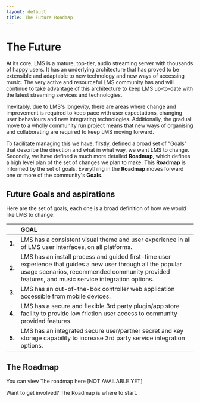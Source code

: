 ```yaml
---
layout: default
title: The Future Roadmap
---
```


# The Future
At its core, LMS is a mature, top-tier,  audio streaming server with thousands of happy users.  It has an underlying architecture that has proved to be extensible and adaptable to new technology and new ways of accessing music.  The very active and resourceful LMS community has and will continue to take advantage of this architecture to keep LMS up-to-date with the latest streaming services and technologies.

Inevitably, due to LMS's longevity, there are areas where change and improvement is required to keep pace with user expectations, changing user behaviours and new integrating technologies.
Additionally, the gradual move to a wholly community run project means that new ways of organising and collaborating are required to keep LMS moving forward.

To facilitate managing this we have, firstly,  defined a broad set of  "Goals" that describe the direction and what in what way, we want LMS to change.  Secondly, we have defined a much more detailed **Roadmap**, which defines a high level plan of the set of changes we plan to make.   This **Roadmap** is informed by the set of goals. Everything in the **Roadmap** moves forward one or more of the community's **Goals**.

## Future Goals and aspirations

Here are the set of goals, each one is a broad definition of how we would like LMS to change:

| | GOAL|
|:-:|:-|
|**1.**|LMS has a consistent visual theme and user experience in all of LMS user interfaces, on all platforms.|
|**2.**|LMS has an install process and guided first-time user experience that guides a new user through all the popular usage scenarios, recommended community provided features, and music service integration options.|
|**3.**|LMS has an out-of-the-box controller web application accessible from mobile devices.|
|**4.**|LMS has a secure and flexible 3rd party plugin/app store facility to provide low friction user access to community provided features.|
|**5.**|LMS has an integrated secure user/partner secret and key storage capability to increase 3rd party service integration options.|


## The Roadmap

You can view The roadmap here [NOT AVAILABLE YET]

Want to get involved?   The Roadmap is where to start.



